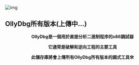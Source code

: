 ![img](https://github.com/user-attachments/assets/ab265e9d-1089-418f-944e-eb534c83190b)

## OllyDbg所有版本(上傳中...)

**<p align="center">OllyDbg是一個用於直接分析二進制程序的x86調試器</p>**
**<p align="center">它通常是破解和逆向工程的主要工具</p>**
**<p align="center">此儲存庫將會上傳所有OllyDbg所有版本的調式工具🛠️</p>**

